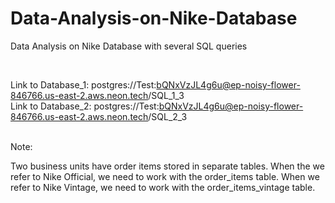 # Data-Analysis-on-Nike-Database
Data Analysis on Nike Database with several SQL queries

</br>

Link to Database_1: postgres://Test:bQNxVzJL4g6u@ep-noisy-flower-846766.us-east-2.aws.neon.tech/SQL_1_3
</br>
Link to Database_2: postgres://Test:bQNxVzJL4g6u@ep-noisy-flower-846766.us-east-2.aws.neon.tech/SQL_2_3
</br> </br>

Note: </br>

Two business units have order items stored in separate tables.  When the we refer to Nike Official, we need to work with the order_items table. When we refer to Nike Vintage, we need to work with the order_items_vintage table.
</br>
